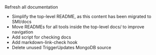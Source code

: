 Refresh all documentation

-   Simplify the top-level README, as this content has been migrated to SMI/docs
-   Move READMEs for all tools inside the top-level docs/ to improve navigation
-   Add script for checking docs
-   Add markdown-link-check hook
-   Delete unused TriggerUpdates MongoDB source
